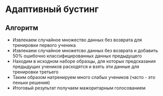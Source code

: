 # Адаптивный бустинг

## Алгоритм

* Извлекаем случайное множество данных без возврата для тренировки первого ученика
* Извлекаем случайное множетсво данных без возврата и добавить 50% ошибочно классифицированных данных предыдущего
* Находим в исходном наборе образцы, для которых предсказания предыдущих учеников расходятся и 
взять эти данные для тренировки третьего
* Таким образом натренируем много слабых учеников (часто - это пеньки решения)
* Итоговый результат получаем мажоритарным голосованием